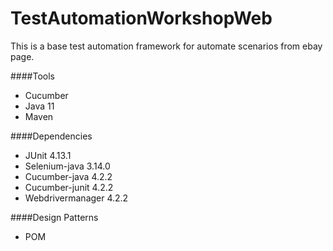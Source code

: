 # TestAutomationWorkshopWeb
This is a base test automation framework for automate scenarios from ebay page.

####Tools
* Cucumber
* Java 11
* Maven

####Dependencies
* JUnit 4.13.1
* Selenium-java 3.14.0
* Cucumber-java 4.2.2
* Cucumber-junit 4.2.2
* Webdrivermanager 4.2.2

####Design Patterns
* POM


